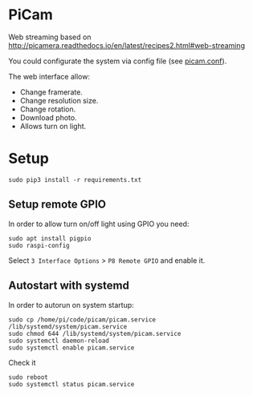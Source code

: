 # PiCam

Web streaming based on
http://picamera.readthedocs.io/en/latest/recipes2.html#web-streaming

You could configurate the system via config file (see [picam.conf](./picam.conf)).

The web interface allow:
* Change framerate.
* Change resolution size.
* Change rotation.
* Download photo.
* Allows turn on light.

# Setup
```
sudo pip3 install -r requirements.txt
```

## Setup remote GPIO
In order to allow turn on/off light using GPIO you need:
```
sudo apt install pigpio
sudo raspi-config
```
Select `3 Interface Options` > `P8 Remote GPIO` and enable it.


## Autostart with systemd
In order to autorun on system startup:
```
sudo cp /home/pi/code/picam/picam.service /lib/systemd/system/picam.service
sudo chmod 644 /lib/systemd/system/picam.service
sudo systemctl daemon-reload
sudo systemctl enable picam.service
```

Check it
```
sudo reboot
sudo systemctl status picam.service
```
